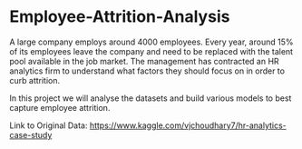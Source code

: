 # Employee-Attrition-Analysis
A large company employs around 4000 employees. Every year, around 15% of its employees leave the company and need to be replaced with the talent pool available in the job market. The management has contracted an HR analytics firm to understand what factors they should focus on in order to curb attrition.

In this project we will analyse the datasets and build various models to best capture employee attrition.

Link to Original Data: https://www.kaggle.com/vjchoudhary7/hr-analytics-case-study
